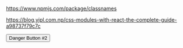 https://www.npmjs.com/package/classnames

https://blog.yipl.com.np/css-modules-with-react-the-complete-guide-a98737f79c7c

<!-- style={{ color: 'pink' }}  -->

<button class="btn btn-danger">Danger Button #2</button>
